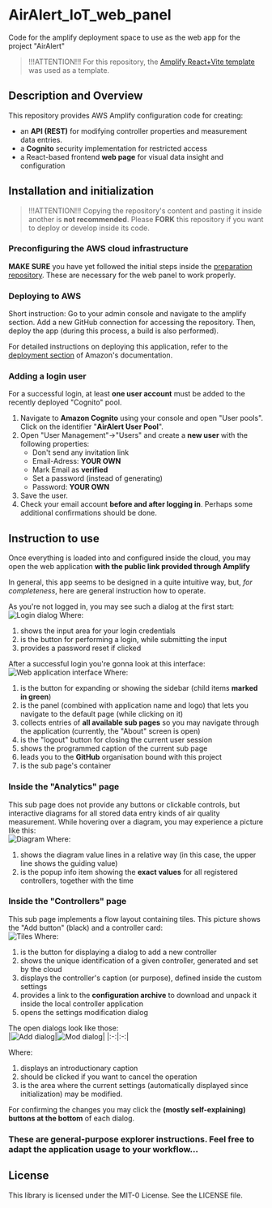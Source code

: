 # AirAlert_IoT_web_panel
Code for the amplify deployment space to use as the web app for the project "AirAlert"

> !!!ATTENTION!!!
> For this repository, the [Amplify React+Vite template](https://github.com/aws-samples/amplify-vite-react-template) was used as a template.

## Description and Overview

This repository provides AWS Amplify configuration code for creating:
- an **API (REST)** for modifying controller properties and measurement data entries.
- a **Cognito** security implementation for restricted access
- a React-based frontend **web page** for visual data insight and configuration

## Installation and initialization

> !!!ATTENTION!!!
> Copying the repository's content and pasting it inside another is **not recommended**.
> Please **FORK** this repository if you want to deploy or develop inside its code.

### Preconfiguring the AWS cloud infrastructure

**MAKE SURE** you have yet followed the initial steps inside the [preparation repository](https://github.com/AirAlert-WR/server_repository). These are necessary for the web panel to work properly.

### Deploying to AWS

Short instruction:
Go to your admin console and navigate to the amplify section. Add a new GitHub connection for accessing the repository. Then, deploy the app (during this process, a build is also performed).

For detailed instructions on deploying this application, refer to the [deployment section](https://docs.amplify.aws/react/start/quickstart/#deploy-a-fullstack-app-to-aws) of Amazon's documentation.

### Adding a login user

For a successful login, at least **one user account** must be added to the recently deployed "Cognito" pool.

1. Navigate to **Amazon Cognito** using your console and open "User pools". Click on the identifier "**AirAlert User Pool**".
2. Open "User Management"->"Users" and create a **new user** with the following properties:
   - Don't send any invitation link
   - Email-Adress: **YOUR OWN**
   - Mark Email as **verified**
   - Set a password (instead of generating)
   - Password: **YOUR OWN**
3. Save the user.
4. Check your email account **before and after logging in**. Perhaps some additional confirmations should be done.

## Instruction to use

Once everything is loaded into and configured inside the cloud, you may open the web application **with the public link provided through Amplify**

In general, this app seems to be designed in a quite intuitive way, but, *for completeness*, here are general instruction how to operate.

As you're not logged in, you may see such a dialog at the first start: <br/>
![Login dialog](asset/Login.png)
Where:
1. shows the input area for your login credentials
2. is the button for performing a login, while submitting the input
3. provides a password reset if clicked

After a successful login you're gonna look at this interface: <br/>
![Web application interface](asset/Main.png)
Where:
1. is the button for expanding or showing the sidebar (child items **marked in green**)
2. is the panel (combined with application name and logo) that lets you navigate to the default page (while clicking on it)
3. collects entries of **all available sub pages** so you may navigate through the application (currently, the "About" screen is open)
4. is the "logout" button for closing the current user session
5. shows the programmed caption of the current sub page
6. leads you to the **GitHub** organisation bound with this project
7. is the sub page's container

### Inside the "Analytics" page

This sub page does not provide any buttons or clickable controls, but interactive diagrams for all stored data entry kinds of air quality measurement. 
While hovering over a diagram, you may experience a picture like this: <br/>
![Diagram](asset/Analysis.png)
Where:
1. shows the diagram value lines in a relative way (in this case, the upper line shows the guiding value)
2. is the popup info item showing the **exact values** for all registered controllers, together with the time

### Inside the "Controllers" page

This sub page implements a flow layout containing tiles. This picture shows the "Add button" (black) and a controller card: <br/>
![Tiles](asset/Controller.png)
Where:
1. is the button for displaying a dialog to add a new controller
2. shows the unique identification of a given controller, generated and set by the cloud
3. displays the controller's caption (or purpose), defined inside the custom settings
4. provides a link to the **configuration archive** to download and unpack it inside the local controller application
5. opens the settings modification dialog

The open dialogs look like those: <br/>
|![Add dialog](asset/Dialog1.png)|![Mod dialog](asset/Dialog2.png)|
|:-:|:-:|

Where:
1. displays an introductionary caption
2. should be clicked if you want to cancel the operation
3. is the area where the current settings (automatically displayed since initialization) may be modified.

For confirming the changes you may click the **(mostly self-explaining) buttons at the bottom** of each dialog.

### These are general-purpose explorer instructions. Feel free to adapt the application usage to your workflow...

## License

This library is licensed under the MIT-0 License. See the LICENSE file.
